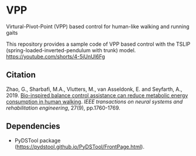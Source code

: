 # VPP
Virtural-Pivot-Point (VPP) based control for human-like walking and running gaits

This repository provides a sample code of VPP based control with the TSLIP (spring-loaded-inverted-pendulum with trunk) model. 
https://youtube.com/shorts/4-5jUnUl6Fg



## Citation
Zhao, G., Sharbafi, M.A., Vlutters, M., van Asseldonk, E. and Seyfarth, A., 2019. [Bio-inspired balance control assistance can reduce metabolic energy consumption in human walking](https://ieeexplore.ieee.org/abstract/document/8794599). _IEEE transactions on neural systems and rehabilitation engineering_, 27(9), pp.1760-1769.

## Dependencies
* PyDSTool package (https://pydstool.github.io/PyDSTool/FrontPage.html). 

